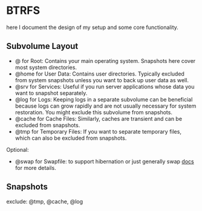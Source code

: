 # BTRFS

here I document the design of my setup and some core functionality.

## Subvolume Layout

- @ for Root: Contains your main operating system. Snapshots here cover most system directories.
- @home for User Data: Contains user directories. Typically excluded from system snapshots unless you want to back up user data as well.
- @srv for Services: Useful if you run server applications whose data you want to snapshot separately.
- @log for Logs: Keeping logs in a separate subvolume can be beneficial because logs can grow rapidly and are not usually necessary for system restoration. You might exclude this subvolume from snapshots.
- @cache for Cache Files: Similarly, caches are transient and can be excluded from snapshots.
- @tmp for Temporary Files: If you want to separate temporary files, which can also be excluded from snapshots.

Optional:
- @swap for Swapfile: to support hibernation or just generally swap
[docs](https://btrfs.readthedocs.io/en/latest/ch-swapfile.html) for more details.

## Snapshots

exclude: @tmp, @cache, @log
